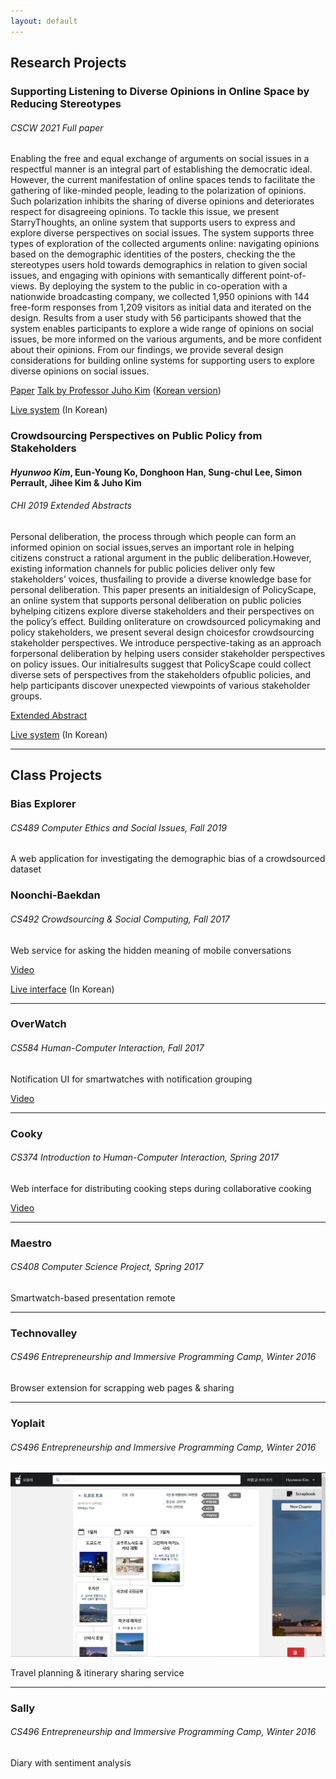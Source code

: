 ```yaml
---
layout: default
---
```


## Research Projects

### Supporting Listening to Diverse Opinions in Online Space by Reducing Stereotypes

###### CSCW 2021 Full paper

Enabling the free and equal exchange of arguments on social issues in a respectful manner is an integral part of establishing the democratic ideal. However, the current manifestation of online spaces tends to facilitate the gathering of like-minded people, leading to the polarization of opinions. Such polarization inhibits the sharing of diverse opinions and deteriorates respect for disagreeing opinions. To tackle this issue, we present StarryThoughts, an online system that supports users to express and explore diverse perspectives on social issues. The system supports three types of exploration of the collected arguments online: navigating opinions based on the demographic identities of the posters, checking the the stereotypes users hold towards demographics in relation to given social issues, and engaging with opinions with semantically different point-of-views. By deploying the system to the public in co-operation with a nationwide broadcasting company, we collected 1,950 opinions with 144 free-form responses from 1,209 visitors as initial data and iterated on the design. Results from a user study with 56 participants showed that the system enables participants to explore a wide range of opinions on social issues, be more informed on the various arguments, and be more confident about their opinions. From our findings, we provide several design considerations for building online systems for supporting users to explore diverse opinions on social issues.

[Paper](https://kixlab.github.io/website-files/2021/cscw2021-StarryThoughts-paper.pdf)
[Talk by Professor Juho Kim](https://youtu.be/u6hzAC8OoKM) ([Korean version](https://youtu.be/GdBJ3pJ5-Ek))

[Live system](https://byulbyul.kr) (In Korean)

### Crowdsourcing Perspectives on Public Policy from Stakeholders

#### *Hyunwoo Kim*, Eun-Young Ko, Donghoon Han, Sung-chul Lee, Simon Perrault, Jihee Kim & Juho Kim

###### CHI 2019 Extended Abstracts

Personal deliberation, the process through which people can form an informed opinion on social issues,serves an important role in helping citizens construct a rational argument in the public deliberation.However, existing information channels for public policies deliver only few stakeholders’ voices, thusfailing to provide a diverse knowledge base for personal deliberation. This paper presents an initialdesign of PolicyScape, an online system that supports personal deliberation on public policies byhelping citizens explore diverse stakeholders and their perspectives on the policy’s effect. Building onliterature on crowdsourced policymaking and policy stakeholders, we present several design choicesfor crowdsourcing stakeholder perspectives. We introduce perspective-taking as an approach forpersonal deliberation by helping users consider stakeholder perspectives on policy issues. Our initialresults suggest that PolicyScape could collect diverse sets of perspectives from the stakeholders ofpublic policies, and help participants discover unexpected viewpoints of various stakeholder groups.

[Extended Abstract](https://kixlab.github.io/website-files/2019/chi2019-lbw-PolicyScape-paper.pdf)

[Live system](https://policytype.kixlab.org) (In Korean)

---

## Class Projects

### Bias Explorer
###### CS489 Computer Ethics and Social Issues, Fall 2019

A web application for investigating the demographic bias of a crowdsourced dataset

<!-- [Live interface](https://cs489app.hyunwoo.me)  -->

### Noonchi-Baekdan
###### CS492 Crowdsourcing & Social Computing, Fall 2017

Web service for asking the hidden meaning of mobile conversations

[Video](https://youtu.be/24dy5Z9G1cg)

[Live interface](https://crowdsourcing.hyunwoo.me) (In Korean)

---

### OverWatch
###### CS584 Human-Computer Interaction, Fall 2017

Notification UI for smartwatches with notification grouping

[Video](https://youtu.be/xeDZn7mDO-o)

---

### Cooky
###### CS374 Introduction to Human-Computer Interaction, Spring 2017

Web interface for distributing cooking steps during collaborative cooking

[Video](https://youtu.be/cMA56X1iGWg)

---

### Maestro
###### CS408 Computer Science Project, Spring 2017

Smartwatch-based presentation remote

---

### Technovalley
###### CS496 Entrepreneurship and Immersive Programming Camp, Winter 2016

Browser extension for scrapping web pages & sharing

---

### Yoplait
###### CS496 Entrepreneurship and Immersive Programming Camp, Winter 2016

<img class="screenshot" src="yoplait.PNG">

Travel planning & itinerary sharing service

---

### Sally
###### CS496 Entrepreneurship and Immersive Programming Camp, Winter 2016

Diary with sentiment analysis
